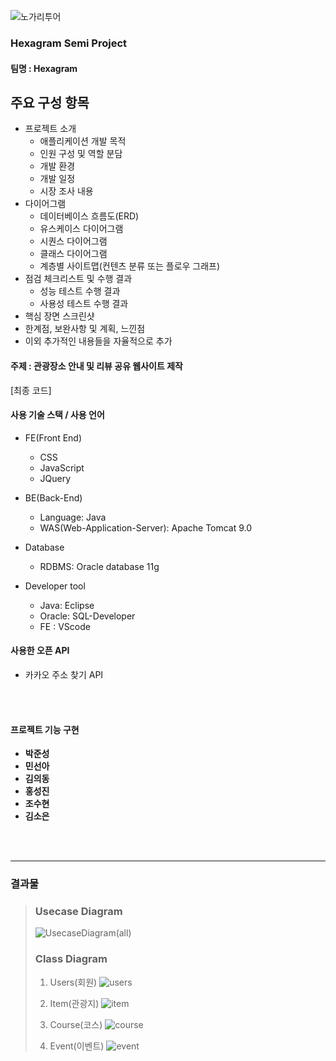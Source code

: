 ![노가리투어](https://user-images.githubusercontent.com/88871773/143210223-22185a0c-159d-4aed-8600-fb4350d0a751.PNG)

### Hexagram Semi Project

#### 팀명 : <b>Hexagram</b>

## 주요 구성 항목

- 프로젝트 소개
  - 애플리케이션 개발 목적
  - 인원 구성 및 역할 분담
  - 개발 환경
  - 개발 일정
  - 시장 조사 내용
- 다이어그램
  - 데이터베이스 흐름도(ERD)
  - 유스케이스 다이어그램
  - 시퀀스 다이어그램
  - 클래스 다이어그램
  - 계층별 사이트맵(컨텐츠 분류 또는 플로우 그래프)
- 점검 체크리스트 및 수행 결과
  - 성능 테스트 수행 결과
  - 사용성 테스트 수행 결과
- 핵심 장면 스크린샷
- 한계점, 보완사항 및 계획, 느낀점
- 이외 추가적인 내용들을 자율적으로 추가

#### 주제 : 관광장소 안내 및 리뷰 공유 웹사이트 제작

  [최종 코드]
<br>

#### 사용 기술 스택 / 사용 언어

- FE(Front End)
   	- CSS
   	- JavaScript
   	- JQuery

- BE(Back-End)
   	- Language: Java
   	- WAS(Web-Application-Server): Apache Tomcat 9.0

- Database
   - RDBMS: Oracle database 11g

- Developer tool
   - Java: Eclipse
   - Oracle: SQL-Developer
   - FE : VScode

#### 사용한 오픈 API
  - 카카오 주소 찾기 API
  
<br><br>

#### 프로젝트 기능 구현
-  **박준성**
-  **민선아**
-  **김의동**
-  **홍성진**
-  **조수현**
-  **김소은**
 
<br><br><hr>
### 결과물

> ### Usecase Diagram
> ![UsecaseDiagram(all)](https://user-images.githubusercontent.com/88869283/143766100-60b86a41-977b-4699-8240-e84d8eddfaa4.jpg)
>
> ### Class Diagram
> 1. Users(회원)
> ![users](https://user-images.githubusercontent.com/88869283/143766057-aa06b36a-5335-4d18-a002-67d5002e2f4f.png)
>
> 2. Item(관광지)
> ![item](https://user-images.githubusercontent.com/88869283/143766069-a487b4de-c014-4576-8e55-edf0aa816ae4.png)
>
> 3. Course(코스)
> ![course](https://user-images.githubusercontent.com/88869283/143766075-ed9088d0-bac8-4b2f-b7d2-d985a8415da2.png)
>
> 4. Event(이벤트)
> ![event](https://user-images.githubusercontent.com/88869283/143766077-9b636002-d225-4d21-8b1f-d3f9b6f3fe68.png)

